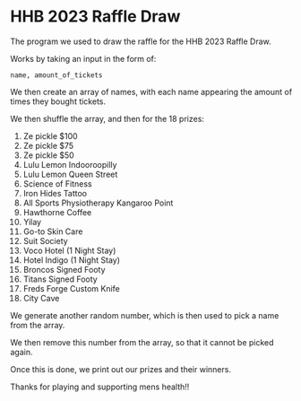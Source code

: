# HHB 2023 Raffle Draw

The program we used to draw the raffle for the HHB 2023 Raffle Draw.

Works by taking an input in the form of:

```
name, amount_of_tickets
```

We then create an array of names, with each name appearing the amount of times they bought tickets.

We then shuffle the array, and then for the 18 prizes:

1. Ze pickle $100
2. Ze pickle $75
3. Ze pickle $50
4. Lulu Lemon Indooroopilly
5. Lulu Lemon Queen Street
6. Science of Fitness
7. Iron Hides Tattoo
8. All Sports Physiotherapy Kangaroo Point
9. Hawthorne Coffee
10. Yilay
11. Go-to Skin Care
12. Suit Society
13. Voco Hotel (1 Night Stay)
14. Hotel Indigo (1 Night Stay)
15. Broncos Signed Footy
16. Titans Signed Footy
17. Freds Forge Custom Knife
18. City Cave

We generate another random number, which is then used to pick a name from the array.

We then remove this number from the array, so that it cannot be picked again.

Once this is done, we print out our prizes and their winners.

Thanks for playing and supporting mens health!!
